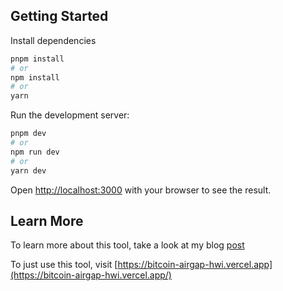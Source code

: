 ## Getting Started

Install dependencies

```bash
pnpm install
# or
npm install
# or
yarn
```

Run the development server:

```bash
pnpm dev
# or
npm run dev
# or
yarn dev
```

Open [http://localhost:3000](http://localhost:3000) with your browser to see the result.

## Learn More

To learn more about this tool, take a look at my blog [post](https://jason-dev.com/post/bitcoin-air-gap-interface)

To just use this tool, visit [https://bitcoin-airgap-hwi.vercel.app](https://bitcoin-airgap-hwi.vercel.app/)
